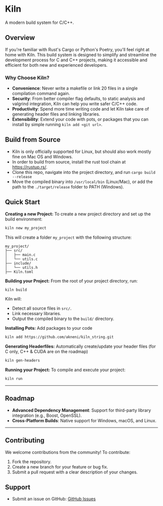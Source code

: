 # Kiln
A modern build system for C/C++.

## Overview
If you're familiar with Rust's Cargo or Python's Poetry, you'll feel right at home with Kiln. This build system is designed to simplify and streamline the development process for C and C++ projects, making it accessible and efficient for both new and experienced developers.

### Why Choose Kiln?
- **Convenience**: Never write a makefile or link 20 files in a single compilation command again.
- **Security**: From better compiler flag defaults, to static analysis and valgrind integration, Kiln can help you write safer C/C++ code. 
- **Productivity**: Spend more time writing code and let Kiln take care of generating header files and linking libraries. 
- **Extensibility**: Extend your code with pots, or packages that you can install by simple running `kiln add <git url>`. 

## Build from Source
- Kiln is only officially supported for Linux, but should also work mostly fine on Mac OS and Windows. 
- In order to build from source, install the rust tool chain at https://rustup.rs/. 
- Clone this repo, navigate into the project directory, and run `cargo build --release`
- Move the compiled binary into `/usr/local/bin` (Linux/Mac), or add the path to the `./target/release` folder to PATH (Windows). 

## Quick Start
**Creating a new Project:** To create a new project directory and set up the build environment:
```bash
kiln new my_project
```
This will create a folder `my_project` with the following structure:
```
my_project/
├── src/
│   ├── main.c
│   └── utils.c
├── include/
│   └── utils.h
├── Kiln.toml
```
 **Building your Project:** From the root of your project directory, run:
```bash
kiln build
```
Kiln will:
- Detect all source files in `src/`.
- Link necessary libraries.
- Output the compiled binary to the `build/` directory.

**Installing Pots:** Add packages to your code
```bash
kiln add https://github.com/akneni/kiln_string.git
```

**Generating Headerfiles:** Automatically create/update your header files (for C only, C++ & CUDA are on the roadmap)
```bash
kiln gen-headers
```

**Running your Project:** To compile and execute your project:
```bash
kiln run
```

---

## Roadmap
- **Advanced Dependency Management**: Support for third-party library integration (e.g., Boost, OpenSSL).
- **Cross-Platform Builds**: Native support for Windows, macOS, and Linux.

---

## Contributing
We welcome contributions from the community! To contribute:
1. Fork the repository.
2. Create a new branch for your feature or bug fix.
3. Submit a pull request with a clear description of your changes.


## Support
- Submit an issue on GitHub: [GitHub Issues](https://github.com/akneni/kiln/issues)
